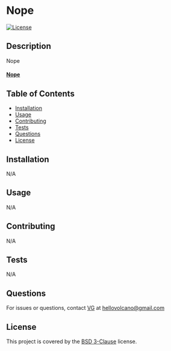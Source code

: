 # Nope
  [![License](https://img.shields.io/badge/License-BSD_3--Clause-blue.svg)](https://opensource.org/licenses/BSD-3-Clause)
    
  
  ## Description

  Nope

  #### [Nope](https://hellovolcano.github.io/random-movie-recs)
  
  ## Table of Contents
  * [Installation](#installation)
  * [Usage](#usage)
  * [Contributing](#contributing)
  * [Tests](#tests)
  * [Questions](#questions)
  * [License](#license)

  ## Installation
  N/A

  ## Usage
  N/A

  ## Contributing

  N/A

  ## Tests
  N/A

  ## Questions

  For issues or questions, contact [VG](https://www.github.com/hellovolcano) at [hellovolcano@gmail.com](mailto:hellovolcano@gmail.com)

  ## License
  This project is covered by the [BSD 3-Clause](https://opensource.org/licenses/BSD-3-Clause)
     license.

  
